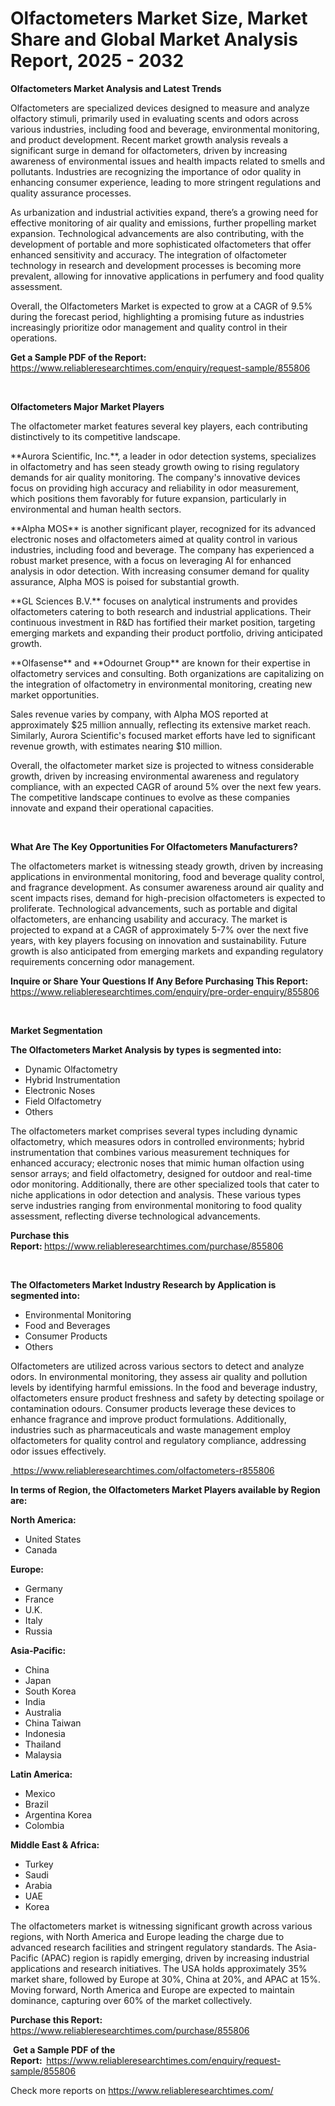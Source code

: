 <p><h1>Olfactometers Market Size, Market Share and Global Market Analysis Report, 2025 - 2032</h1></p><p><strong>Olfactometers Market Analysis and Latest Trends</strong></p>
<p><p>Olfactometers are specialized devices designed to measure and analyze olfactory stimuli, primarily used in evaluating scents and odors across various industries, including food and beverage, environmental monitoring, and product development. Recent market growth analysis reveals a significant surge in demand for olfactometers, driven by increasing awareness of environmental issues and health impacts related to smells and pollutants. Industries are recognizing the importance of odor quality in enhancing consumer experience, leading to more stringent regulations and quality assurance processes.</p><p>As urbanization and industrial activities expand, there’s a growing need for effective monitoring of air quality and emissions, further propelling market expansion. Technological advancements are also contributing, with the development of portable and more sophisticated olfactometers that offer enhanced sensitivity and accuracy. The integration of olfactometer technology in research and development processes is becoming more prevalent, allowing for innovative applications in perfumery and food quality assessment. </p><p>Overall, the Olfactometers Market is expected to grow at a CAGR of 9.5% during the forecast period, highlighting a promising future as industries increasingly prioritize odor management and quality control in their operations.</p></p>
<p><strong>Get a Sample PDF of the Report:&nbsp;</strong> <a href="https://www.reliableresearchtimes.com/enquiry/request-sample/855806?utm_campaign=2040&utm_medium=2&utm_source=Github&utm_content=ia&utm_term=16022025&utm_id=olfactometers">https://www.reliableresearchtimes.com/enquiry/request-sample/855806</a></p>
<p>&nbsp;</p>
<p><strong>Olfactometers Major Market Players</strong></p>
<p><p>The olfactometer market features several key players, each contributing distinctively to its competitive landscape. </p><p>**Aurora Scientific, Inc.**, a leader in odor detection systems, specializes in olfactometry and has seen steady growth owing to rising regulatory demands for air quality monitoring. The company's innovative devices focus on providing high accuracy and reliability in odor measurement, which positions them favorably for future expansion, particularly in environmental and human health sectors.</p><p>**Alpha MOS** is another significant player, recognized for its advanced electronic noses and olfactometers aimed at quality control in various industries, including food and beverage. The company has experienced a robust market presence, with a focus on leveraging AI for enhanced analysis in odor detection. With increasing consumer demand for quality assurance, Alpha MOS is poised for substantial growth.</p><p>**GL Sciences B.V.** focuses on analytical instruments and provides olfactometers catering to both research and industrial applications. Their continuous investment in R&D has fortified their market position, targeting emerging markets and expanding their product portfolio, driving anticipated growth.</p><p>**Olfasense** and **Odournet Group** are known for their expertise in olfactometry services and consulting. Both organizations are capitalizing on the integration of olfactometry in environmental monitoring, creating new market opportunities. </p><p>Sales revenue varies by company, with Alpha MOS reported at approximately $25 million annually, reflecting its extensive market reach. Similarly, Aurora Scientific's focused market efforts have led to significant revenue growth, with estimates nearing $10 million.</p><p>Overall, the olfactometer market size is projected to witness considerable growth, driven by increasing environmental awareness and regulatory compliance, with an expected CAGR of around 5% over the next few years. The competitive landscape continues to evolve as these companies innovate and expand their operational capacities.</p></p>
<p>&nbsp;</p>
<p><strong>What Are The Key Opportunities For Olfactometers Manufacturers?</strong></p>
<p><p>The olfactometers market is witnessing steady growth, driven by increasing applications in environmental monitoring, food and beverage quality control, and fragrance development. As consumer awareness around air quality and scent impacts rises, demand for high-precision olfactometers is expected to proliferate. Technological advancements, such as portable and digital olfactometers, are enhancing usability and accuracy. The market is projected to expand at a CAGR of approximately 5-7% over the next five years, with key players focusing on innovation and sustainability. Future growth is also anticipated from emerging markets and expanding regulatory requirements concerning odor management.</p></p>
<p><strong>Inquire or Share Your Questions If Any Before Purchasing This Report:</strong> <a href="https://www.reliableresearchtimes.com/enquiry/pre-order-enquiry/855806?utm_campaign=2040&utm_medium=2&utm_source=Github&utm_content=ia&utm_term=16022025&utm_id=olfactometers">https://www.reliableresearchtimes.com/enquiry/pre-order-enquiry/855806</a></p>
<p>&nbsp;</p>
<p><strong>Market Segmentation</strong></p>
<p><strong>The Olfactometers Market Analysis by types is segmented into:</strong></p>
<p><ul><li>Dynamic Olfactometry</li><li>Hybrid Instrumentation</li><li>Electronic Noses</li><li>Field Olfactometry</li><li>Others</li></ul></p>
<p><p>The olfactometers market comprises several types including dynamic olfactometry, which measures odors in controlled environments; hybrid instrumentation that combines various measurement techniques for enhanced accuracy; electronic noses that mimic human olfaction using sensor arrays; and field olfactometry, designed for outdoor and real-time odor monitoring. Additionally, there are other specialized tools that cater to niche applications in odor detection and analysis. These various types serve industries ranging from environmental monitoring to food quality assessment, reflecting diverse technological advancements.</p></p>
<p><strong>Purchase this Report:&nbsp;</strong><a href="https://www.reliableresearchtimes.com/purchase/855806?utm_campaign=2040&utm_medium=2&utm_source=Github&utm_content=ia&utm_term=16022025&utm_id=olfactometers">https://www.reliableresearchtimes.com/purchase/855806</a></p>
<p>&nbsp;</p>
<p><strong>The Olfactometers Market Industry Research by Application is segmented into:</strong></p>
<p><ul><li>Environmental Monitoring</li><li>Food and Beverages</li><li>Consumer Products</li><li>Others</li></ul></p>
<p><p>Olfactometers are utilized across various sectors to detect and analyze odors. In environmental monitoring, they assess air quality and pollution levels by identifying harmful emissions. In the food and beverage industry, olfactometers ensure product freshness and safety by detecting spoilage or contamination odours. Consumer products leverage these devices to enhance fragrance and improve product formulations. Additionally, industries such as pharmaceuticals and waste management employ olfactometers for quality control and regulatory compliance, addressing odor issues effectively.</p></p>
<p><a href="https://www.reliableresearchtimes.com/olfactometers-r855806?utm_campaign=2040&utm_medium=2&utm_source=Github&utm_content=ia&utm_term=16022025&utm_id=olfactometers">&nbsp;https://www.reliableresearchtimes.com/olfactometers-r855806</a></p>
<p><strong>In terms of Region, the Olfactometers Market Players available by Region are:</strong></p>
<p>
    <p> <strong> North America: </strong>
        <ul>
            <li>United States</li>
            <li>Canada</li>
        </ul>
        </p> 
    <p> <strong> Europe: </strong>
        <ul>
            <li>Germany</li>
            <li>France</li>
            <li>U.K.</li>
            <li>Italy</li>
            <li>Russia</li>
        </ul>
        </p> 
    <p> <strong> Asia-Pacific: </strong>
        <ul>
            <li>China</li>
            <li>Japan</li>
            <li>South Korea</li>
            <li>India</li>
            <li>Australia</li>
            <li>China Taiwan</li>
            <li>Indonesia</li>
            <li>Thailand</li>
            <li>Malaysia</li>
        </ul>
        </p> 
    <p> <strong> Latin America: </strong>
        <ul>
            <li>Mexico</li>
            <li>Brazil</li>
            <li>Argentina Korea</li>
            <li>Colombia</li>
        </ul>
        </p> 
    <p> <strong> Middle East & Africa: </strong>
        <ul>
            <li>Turkey</li>
            <li>Saudi</li>
            <li>Arabia</li>
            <li>UAE</li>
            <li>Korea</li>
        </ul>
    </p>
    </p>
<p><p>The olfactometers market is witnessing significant growth across various regions, with North America and Europe leading the charge due to advanced research facilities and stringent regulatory standards. The Asia-Pacific (APAC) region is rapidly emerging, driven by increasing industrial applications and research initiatives. The USA holds approximately 35% market share, followed by Europe at 30%, China at 20%, and APAC at 15%. Moving forward, North America and Europe are expected to maintain dominance, capturing over 60% of the market collectively.</p></p>
<p><strong>Purchase this Report: </strong><a href="https://www.reliableresearchtimes.com/purchase/855806?utm_campaign=2040&utm_medium=2&utm_source=Github&utm_content=ia&utm_term=16022025&utm_id=olfactometers">https://www.reliableresearchtimes.com/purchase/855806</a></p>
<p>&nbsp;<strong>Get a Sample PDF of the Report:&nbsp;&nbsp;</strong><a href="https://www.reliableresearchtimes.com/enquiry/request-sample/855806?utm_campaign=2040&utm_medium=2&utm_source=Github&utm_content=ia&utm_term=16022025&utm_id=olfactometers">https://www.reliableresearchtimes.com/enquiry/request-sample/855806</a></p>
<p><strong></strong></p>
<p>Check more reports on <a href="https://www.reliableresearchtimes.com/?utm_campaign=2040&utm_medium=2&utm_source=Github&utm_content=ia&utm_term=16022025&utm_id=olfactometers">https://www.reliableresearchtimes.com/</a></p>